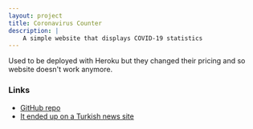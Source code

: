 ```yaml
---
layout: project
title: Coronavirus Counter
description: |
    A simple website that displays COVID-19 statistics
---
```


Used to be deployed with Heroku but they changed their pricing and so website doesn't work anymore.

### Links

- [GitHub repo](https://github.com/ArcaEge/Coronavirus-Counter)
- [It ended up on a Turkish news site](https://www.gazeteduvar.com.tr/gundem/2020/04/04/11-yasindaki-arca-ege-online-korona-virusu-takip-haritasi-uyarladi)